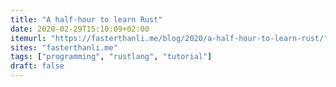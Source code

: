 ```yaml
---
title: "A half-hour to learn Rust"
date: 2020-02-29T15:10:09+02:00
itemurl: "https://fasterthanli.me/blog/2020/a-half-hour-to-learn-rust/"
sites: "fasterthanli.me"
tags: ["programming", "rustlang", "tutorial"]
draft: false
---
```


